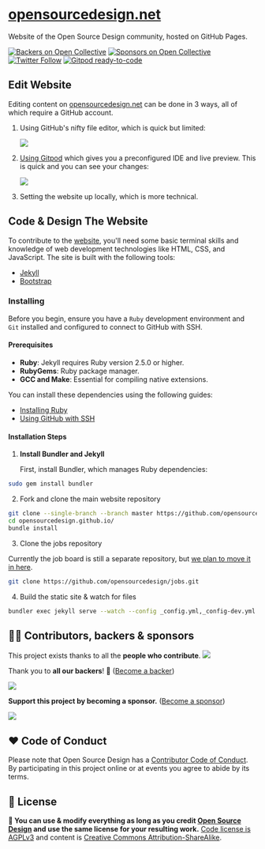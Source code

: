 # [opensourcedesign.net](https://opensourcedesign.net)

Website of the Open Source Design community, hosted on GitHub Pages.

[![Backers on Open Collective](https://opencollective.com/opensourcedesign/backers/badge.svg)](#backers) [![Sponsors on Open Collective](https://opencollective.com/opensourcedesign/sponsors/badge.svg)](#sponsors) [![Twitter Follow](https://img.shields.io/twitter/follow/opensrcdesign?style=social)](https://twitter.com/opensrcdesign)  [![Gitpod ready-to-code](https://img.shields.io/badge/Gitpod-ready--to--code-5b5bbd?logo=gitpod)](https://gitpod.io/#https://github.com/opensourcedesign/opensourcedesign.github.io)

## Edit Website

Editing content on [opensourcedesign.net][osd-net] can be done in 3 ways, all of which require a GitHub account.

1. Using GitHub's nifty file editor, which is quick but limited:

    ![](images/github-file-tools.png)

2. [Using Gitpod](https://gitpod.io/#https://github.com/opensourcedesign/opensourcedesign.github.io) which gives you a preconfigured IDE and live preview. This is quick and you can see your changes:

    ![](images/gitpod.png)

3. Setting the website up locally, which is more technical.

## Code & Design The Website

To contribute to the [website](opensourcedesign.net), you'll need some basic terminal skills and knowledge of web development technologies like HTML, CSS, and JavaScript. The site is built with the following tools:

- [Jekyll][jekyll]
- [Bootstrap][bootstrap]

### Installing

Before you begin, ensure you have a `Ruby` development environment and `Git` installed and configured to connect to GitHub with SSH.

#### Prerequisites

- **Ruby**: Jekyll requires Ruby version 2.5.0 or higher.
- **RubyGems**: Ruby package manager.
- **GCC and Make**: Essential for compiling native extensions.

You can install these dependencies using the following guides:

- [Installing Ruby][installing-ruby]
- [Using GitHub with SSH][github-ssh]

#### Installation Steps

1. **Install Bundler and Jekyll**

    First, install Bundler, which manages Ruby dependencies:

```sh
sudo gem install bundler
```

2. Fork and clone the main website repository

```sh
git clone --single-branch --branch master https://github.com/opensourcedesign/opensourcedesign.github.io.git
cd opensourcedesign.github.io/
bundle install
```

3. Clone the jobs repository

Currently the job board is still a separate repository, but [we plan to move it in here](https://github.com/opensourcedesign/opensourcedesign.github.io/issues/236).

```sh
git clone https://github.com/opensourcedesign/jobs.git
```

4. Build the static site & watch for files

```sh
bundler exec jekyll serve --watch --config _config.yml,_config-dev.yml
```


[osd-net]: https://opensourcedesign.net
[osd-org]: https://github.com/opensourcedesign/
[jekyll]: https://jekyllrb.com
[bootstrap]: https://getbootstrap.com
[installing-ruby]: https://www.ruby-lang.org/en/documentation/installation/
[github-ssh]: https://help.github.com/articles/connecting-to-github-with-ssh/


## 👩‍🚀 Contributors, backers & sponsors

This project exists thanks to all the **people who contribute**.
<a href="graphs/contributors"><img src="https://opencollective.com/opensourcedesign/contributors.svg?width=890&button=false" /></a>

Thank you to **all our backers**! 🙏 ([Become a backer](https://opencollective.com/opensourcedesign#backer))

<a href="https://opencollective.com/opensourcedesign#backers" target="_blank"><img src="https://opencollective.com/opensourcedesign/backers.svg?width=890"></a>

**Support this project by becoming a sponsor.** ([Become a sponsor](https://opencollective.com/opensourcedesign#sponsor))

<a href="https://opencollective.com/opensourcedesign/sponsor/0/website" target="_blank"><img src="https://opencollective.com/opensourcedesign/sponsor/0/avatar.svg"></a>


## ♥ Code of Conduct

Please note that Open Source Design has a [Contributor Code of Conduct](https://opensourcedesign.net/code-of-conduct/). By participating in this project online or at events you agree to abide by its terms.


## 📜 License

**🔀 You can use & modify everything as long as you credit [Open Source Design](https://opensourcedesign.net) and use the same license for your resulting work.** [Code license is AGPLv3](https://www.gnu.org/licenses/agpl-3.0.en.html) and content is [Creative Commons Attribution-ShareAlike](https://creativecommons.org/licenses/by-sa/4.0/).

